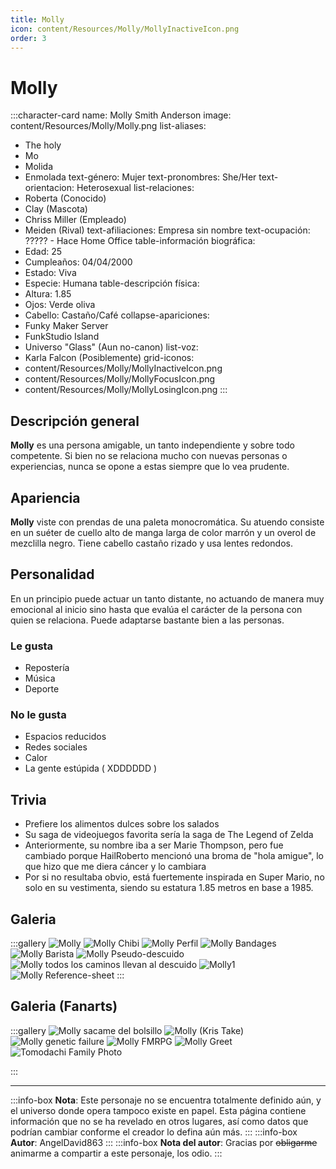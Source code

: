 ```yaml
---
title: Molly
icon: content/Resources/Molly/MollyInactiveIcon.png
order: 3
---
```


# Molly

:::character-card
name: Molly Smith Anderson
image: content/Resources/Molly/Molly.png
list-aliases:
  - The holy
  - Mo
  - Molida
  - Enmolada
text-género: Mujer
text-pronombres: She/Her
text-orientacion: Heterosexual
list-relaciones:
  - Roberta (Conocido)
  - Clay (Mascota)
  - Chriss Miller (Empleado)
  - Meiden (Rival)
text-afiliaciones: Empresa sin nombre
text-ocupación: ????? - Hace Home Office
table-información biográfica:
  - Edad: 25
  - Cumpleaños: 04/04/2000
  - Estado: Viva
  - Especie: Humana
table-descripción física:
  - Altura: 1.85
  - Ojos: Verde oliva
  - Cabello: Castaño/Café
collapse-apariciones:
  - Funky Maker Server
  - FunkStudio Island
  - Universo "Glass" (Aun no-canon)
list-voz:
  - Karla Falcon (Posiblemente)
grid-iconos:
  - content/Resources/Molly/MollyInactiveIcon.png
  - content/Resources/Molly/MollyFocusIcon.png
  - content/Resources/Molly/MollyLosingIcon.png
:::

## Descripción general

**Molly** es una persona amigable, un tanto independiente y sobre todo competente. Si bien no se relaciona mucho con nuevas personas o experiencias, nunca se opone a estas siempre que lo vea prudente.

## Apariencia

**Molly** viste con prendas de una paleta monocromática. Su atuendo consiste en un suéter de cuello alto de manga larga de color marrón y un overol de mezclilla negro. Tiene cabello castaño rizado y usa lentes redondos.

## Personalidad

En un principio puede actuar un tanto distante, no actuando de manera muy emocional al inicio sino hasta que evalúa el carácter de la persona con quien se relaciona. Puede adaptarse bastante bien a las personas. 

### Le gusta
  - Repostería
  - Música
  - Deporte

### No le gusta
  - Espacios reducidos
  - Redes sociales
  - Calor
  - La gente estúpida ( XDDDDDD )

## Trivia

  - Prefiere los alimentos dulces sobre los salados
  - Su saga de videojuegos favorita sería la saga de The Legend of Zelda
  - Anteriormente, su nombre iba a ser Marie Thompson, pero fue cambiado porque HailRoberto mencionó una broma de "hola amigue", lo que hizo que me diera cáncer y lo cambiara 
  - Por si no resultaba obvio, está fuertemente inspirada en Super Mario, no solo en su vestimenta, siendo su estatura 1.85 metros en base a 1985.

## Galeria

:::gallery
![Molly](content\Resources\Molly\Molly.png)
![Molly Chibi](content\Resources\Molly\MollyChibi.png)
![Molly Perfil](content\Resources\Molly\MollyPerfil.png)
![Molly Bandages](content\Resources\Molly\MollyBandages.png)
![Molly Barista](content\Resources\Molly\MollyBarista.png)
![Molly Pseudo-descuido](content\Resources\Molly\MollyMuchoTexto.png)
![Molly todos los caminos llevan al descuido](content\Resources\Molly\MollyTime'sTicking.png)
![Molly1](content\Resources\Molly\Molly1.jpg)
![Molly Reference-sheet](content\Resources\Molly\MollyReferenceSheet.png)
:::

## Galeria (Fanarts)

:::gallery
![Molly sacame del bolsillo](content\Resources\Molly\MollyBolsillo.gif)
![Molly (Kris Take)](content\Resources\Molly\MollyKrisTake.png)
![Molly genetic failure](content\Resources\Molly\MollyFailure.png)
![Molly FMRPG](content\Resources\Molly\MollyFMRPG.png)
![Molly Greet](content\Resources\Molly\MollyGreet.png)
![Tomodachi Family Photo](content\Resources\Molly\TomodachiFamilyPhoto.png)

:::

---

:::info-box
**Nota**: Este personaje no se encuentra totalmente definido aún, y el universo donde opera tampoco existe en papel. Esta página contiene
información que no se ha revelado en otros lugares, así como datos que podrían cambiar conforme el creador lo defina aún más.
:::
:::info-box
**Autor**: AngelDavid863
:::
:::info-box
**Nota del autor**: Gracias por ~~obligarme~~ animarme a compartir a este personaje, los odio.
:::
